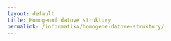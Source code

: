 ```yaml
---
layout: default
title: Homogenní datové struktury
permalink: /informatika/homogene-datove-struktury/
---
```

